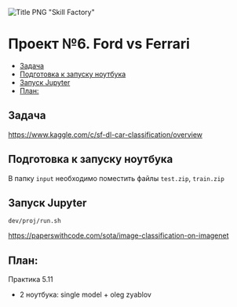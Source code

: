 ![Title PNG "Skill Factory"](/assets/skillfactory_logo.png)
# Проект №6. Ford vs Ferrari

<!-- vim-markdown-toc Redcarpet -->

* [Задача](#задача)
* [Подготовка к запуску ноутбука](#подготовка-к-запуску-ноутбука)
* [Запуск Jupyter](#запуск-jupyter)
* [План:](#план)

<!-- vim-markdown-toc -->


## Задача

https://www.kaggle.com/c/sf-dl-car-classification/overview

## Подготовка к запуску ноутбука

В папку `input` необходимо поместить файлы `test.zip`, `train.zip`

## Запуск Jupyter

```
dev/proj/run.sh
```

https://paperswithcode.com/sota/image-classification-on-imagenet

## План:

Практика 5.11
+ 2 ноутбука: single model + oleg zyablov


